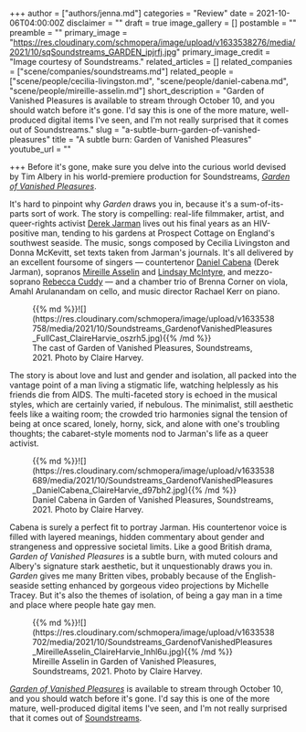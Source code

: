 +++
author = ["authors/jenna.md"]
categories = "Review"
date = 2021-10-06T04:00:00Z
disclaimer = ""
draft = true
image_gallery = []
postamble = ""
preamble = ""
primary_image = "https://res.cloudinary.com/schmopera/image/upload/v1633538276/media/2021/10/sqSoundstreams_GARDEN_ipjrfj.jpg"
primary_image_credit = "Image courtesy of Soundstreams."
related_articles = []
related_companies = ["scene/companies/soundstreams.md"]
related_people = ["scene/people/cecilia-livingston.md", "scene/people/daniel-cabena.md", "scene/people/mireille-asselin.md"]
short_description = "Garden of Vanished Pleasures is available to stream through October 10, and you should watch before it's gone. I'd say this is one of the more mature, well-produced digital items I've seen, and I'm not really surprised that it comes out of Soundstreams."
slug = "a-subtle-burn-garden-of-vanished-pleasures"
title = "A subtle burn: Garden of Vanished Pleasures"
youtube_url = ""

+++
Before it's gone, make sure you delve into the curious world devised by Tim Albery in his world-premiere production for Soundstreams, [_Garden of Vanished Pleasures_](https://soundstreams.ca/performances/main-stage/garden-of-vanished-pleasures/).

It's hard to pinpoint why _Garden_ draws you in, because it's a sum-of-its-parts sort of work. The story is compelling: real-life filmmaker, artist, and queer-rights activist [Derek Jarman](https://en.wikipedia.org/wiki/Derek_Jarman) lives out his final years as an HIV-positive man, tending to his gardens at Prospect Cottage on England's southwest seaside. The music, songs composed by Cecilia Livingston and Donna McKevitt, set texts taken from Jarman's journals. It's all delivered by an excellent foursome of singers — countertenor [Daniel Cabena](/scene/people/daniel-cabena/) (Derek Jarman), sopranos [Mireille Asselin](/scene/people/mireille-asselin/) and [Lindsay McIntyre](/scene/people/lindsay-mcintyre/), and mezzo-soprano [Rebecca Cuddy](/scene/people/rebecca-cuddy/) — and a chamber trio of Brenna Corner on viola, Amahl Arulanandam on cello, and music director Rachael Kerr on piano.

<figure data-type="image">{{% md %}}![](https://res.cloudinary.com/schmopera/image/upload/v1633538758/media/2021/10/Soundstreams_GardenofVanishedPleasures_FullCast_ClaireHarvie_oszrh5.jpg){{% /md %}}

<figcaption>The cast of Garden of Vanished Pleasures, Soundstreams, 2021. Photo by Claire Harvey.</figcaption>

</figure>

The story is about love and lust and gender and isolation, all packed into the vantage point of a man living a stigmatic life, watching helplessly as his friends die from AIDS. The multi-faceted story is echoed in the musical styles, which are certainly varied, if nebulous. The minimalist, still aesthetic feels like a waiting room; the crowded trio harmonies signal the tension of being at once scared, lonely, horny, sick, and alone with one's troubling thoughts; the cabaret-style moments nod to Jarman's life as a queer activist.

<figure data-type="image">{{% md %}}![](https://res.cloudinary.com/schmopera/image/upload/v1633538689/media/2021/10/Soundstreams_GardenofVanishedPleasures_DanielCabena_ClaireHarvie_d97bh2.jpg){{% /md %}}

<figcaption>Daniel Cabena in Garden of Vanished Pleasures, Soundstreams, 2021. Photo by Claire Harvey.</figcaption>

</figure>

Cabena is surely a perfect fit to portray Jarman. His countertenor voice is filled with layered meanings, hidden commentary about gender and strangeness and oppressive societal limits. Like a good British drama, _Garden of Vanished Pleasures_ is a subtle burn, with muted colours and Albery's signature stark aesthetic, but it unquestionably draws you in. _Garden_ gives me many Britten vibes, probably because of the English-seaside setting enhanced by gorgeous video projections by Michelle Tracey. But it's also the themes of isolation, of being a gay man in a time and place where people hate gay men.

<figure data-type="image">{{% md %}}![](https://res.cloudinary.com/schmopera/image/upload/v1633538702/media/2021/10/Soundstreams_GardenofVanishedPleasures_MireilleAsselin_ClaireHarvie_lnhl6u.jpg){{% /md %}}

<figcaption>Mireille Asselin in Garden of Vanished Pleasures, Soundstreams, 2021. Photo by Claire Harvey.</figcaption>

</figure>

[_Garden of Vanished Pleasures_](https://soundstreams.ca/performances/main-stage/garden-of-vanished-pleasures/) is available to stream through October 10, and you should watch before it's gone. I'd say this is one of the more mature, well-produced digital items I've seen, and I'm not really surprised that it comes out of [Soundstreams](/scene/companies/soundstreams/).
